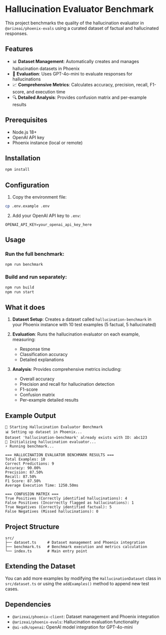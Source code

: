 # Hallucination Evaluator Benchmark

This project benchmarks the quality of the hallucination evaluator in `@arizeai/phoenix-evals` using a curated dataset of factual and hallucinated responses.

## Features

- 📊 **Dataset Management**: Automatically creates and manages hallucination datasets in Phoenix
- 🧠 **Evaluation**: Uses GPT-4o-mini to evaluate responses for hallucinations
- 📈 **Comprehensive Metrics**: Calculates accuracy, precision, recall, F1-score, and execution time
- 🔍 **Detailed Analysis**: Provides confusion matrix and per-example results

## Prerequisites

- Node.js 18+
- OpenAI API key
- Phoenix instance (local or remote)

## Installation

```bash
npm install
```

## Configuration

1. Copy the environment file:
```bash
cp .env.example .env
```

2. Add your OpenAI API key to `.env`:
```
OPENAI_API_KEY=your_openai_api_key_here
```

## Usage

### Run the full benchmark:
```bash
npm run benchmark
```

### Build and run separately:
```bash
npm run build
npm run start
```

## What it does

1. **Dataset Setup**: Creates a dataset called `hallucination-benchmark` in your Phoenix instance with 10 test examples (5 factual, 5 hallucinated)

2. **Evaluation**: Runs the hallucination evaluator on each example, measuring:
   - Response time
   - Classification accuracy
   - Detailed explanations

3. **Analysis**: Provides comprehensive metrics including:
   - Overall accuracy
   - Precision and recall for hallucination detection
   - F1-score
   - Confusion matrix
   - Per-example detailed results

## Example Output

```
🚀 Starting Hallucination Evaluator Benchmark
📊 Setting up dataset in Phoenix...
Dataset 'hallucination-benchmark' already exists with ID: abc123
🧠 Initializing hallucination evaluator...
⚡ Running benchmark...

=== HALLUCINATION EVALUATOR BENCHMARK RESULTS ===
Total Examples: 10
Correct Predictions: 9
Accuracy: 90.00%
Precision: 87.50%
Recall: 87.50%
F1 Score: 87.50%
Average Execution Time: 1250.50ms

=== CONFUSION MATRIX ===
True Positives (Correctly identified hallucinations): 4
False Positives (Incorrectly flagged as hallucinations): 1
True Negatives (Correctly identified factual): 5
False Negatives (Missed hallucinations): 0
```

## Project Structure

```
src/
├── dataset.ts     # Dataset management and Phoenix integration
├── benchmark.ts   # Benchmark execution and metrics calculation
└── index.ts       # Main entry point
```

## Extending the Dataset

You can add more examples by modifying the `HallucinationDataset` class in `src/dataset.ts` or using the `addExamples()` method to append new test cases.

## Dependencies

- `@arizeai/phoenix-client`: Dataset management and Phoenix integration
- `@arizeai/phoenix-evals`: Hallucination evaluation functionality
- `@ai-sdk/openai`: OpenAI model integration for GPT-4o-mini